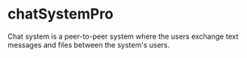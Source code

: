 # chatSystemPro
Chat system is a peer-to-peer system where the users exchange text messages and files between the system's users. 
